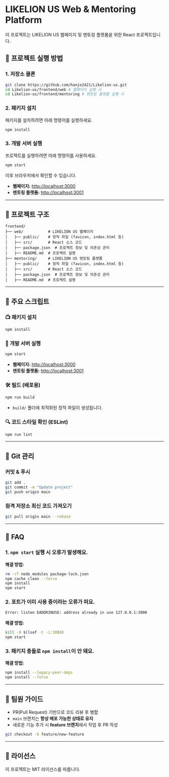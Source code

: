 # LIKELION US Web & Mentoring Platform

이 프로젝트는 LIKELION US 웹페이지 및 멘토링 플랫폼을 위한 React 프로젝트입니다.

## 📌 프로젝트 실행 방법

### **1. 저장소 클론**
```bash
git clone https://github.com/hanjo2421/Likelion-us.git
cd Likelion-us/frontend/web # 웹페이지 실행 시
cd Likelion-us/frontend/mentoring # 멘토링 플랫폼 실행 시
```

### **2. 패키지 설치**
패키지를 설치하려면 아래 명령어를 실행하세요.
```bash
npm install
```

### **3. 개발 서버 실행**
프로젝트를 실행하려면 아래 명령어를 사용하세요.
```bash
npm start
```
이후 브라우저에서 확인할 수 있습니다.
- **웹페이지:** [http://localhost:3000](http://localhost:3000)
- **멘토링 플랫폼:** [http://localhost:3001](http://localhost:3001)

---

## 📌 프로젝트 구조
```
frontend/
├── web/           # LIKELION US 웹페이지
│   ├── public/    # 정적 파일 (favicon, index.html 등)
│   ├── src/       # React 소스 코드
│   ├── package.json  # 프로젝트 정보 및 의존성 관리
│   ├── README.md  # 프로젝트 설명
├── mentoring/     # LIKELION US 멘토링 플랫폼
│   ├── public/    # 정적 파일 (favicon, index.html 등)
│   ├── src/       # React 소스 코드
│   ├── package.json  # 프로젝트 정보 및 의존성 관리
│   ├── README.md  # 프로젝트 설명
```

---

## 📌 주요 스크립트

### **📺 패키지 설치**
```bash
npm install
```

### **🚀 개발 서버 실행**
```bash
npm start
```
- **웹페이지:** [http://localhost:3000](http://localhost:3000)
- **멘토링 플랫폼:** [http://localhost:3001](http://localhost:3001)

### **🛠 빌드 (배포용)**
```bash
npm run build
```
- `build/` 폴더에 최적화된 정적 파일이 생성됩니다.

### **🔍 코드 스타일 확인 (ESLint)**
```bash
npm run lint
```

---

## 📌 Git 관리
### **커밋 & 푸시**
```bash
git add .
git commit -m "Update project"
git push origin main
```

### **원격 저장소 최신 코드 가져오기**
```bash
git pull origin main --rebase
```

---

## 📌 FAQ

### **1. `npm start` 실행 시 오류가 발생해요.**
**해결 방법:**
```bash
rm -rf node_modules package-lock.json
npm cache clean --force
npm install
npm start
```

### **2. 포트가 이미 사용 중이라는 오류가 떠요.**
```bash
Error: listen EADDRINUSE: address already in use 127.0.0.1:3000
```
**해결 방법:**
```bash
kill -9 $(lsof -t -i:3000)
npm start
```

### **3. 패키지 충돌로 `npm install`이 안 돼요.**
**해결 방법:**
```bash
npm install --legacy-peer-deps
npm install --force
```

---

## 📌 팀원 가이드
- PR(Pull Request) 기반으로 코드 리뷰 후 병합
- `main` 브랜치는 **항상 배포 가능한 상태로 유지**
- 새로운 기능 추가 시 **feature 브랜치**에서 작업 후 PR 작성
```bash
git checkout -b feature/new-feature
```

---

## 📌 라이선스
이 프로젝트는 MIT 라이선스를 따릅니다.

